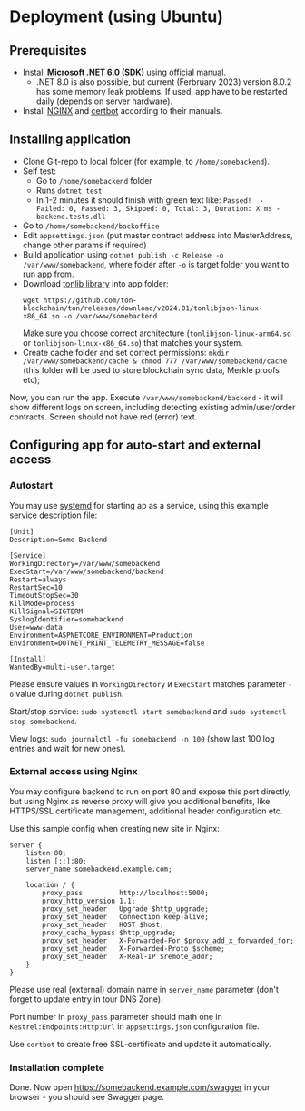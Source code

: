 Deployment (using Ubuntu)
=============================


Prerequisites
----------------------------

* Install [**Microsoft .NET 6.0 (SDK)**](https://dotnet.microsoft.com/en-us/download/dotnet/6.0) using [official manual](https://learn.microsoft.com/ru-ru/dotnet/core/install/linux-ubuntu).
    * .NET 8.0 is also possible, but current (Ferbruary 2023) version 8.0.2 has some memory leak problems. If used, app have to be restarted daily (depends on server hardware). 
* Install [NGINX](https://nginx.org/) and [certbot](https://www.nginx.com/blog/using-free-ssltls-certificates-from-lets-encrypt-with-nginx/) according to their manuals.


Installing application
-------------------------------------------

* Clone Git-repo to local folder (for example, to `/home/somebackend`).
* Self test:
    * Go to `/home/somebackend` folder
    * Runs `dotnet test`
    * In 1-2 minutes it should finish with green text like: `Passed!  - Failed: 0, Passed: 3, Skipped: 0, Total: 3, Duration: Х ms - backend.tests.dll`
* Go to `/home/somebackend/backoffice`
* Edit `appsettings.json` (put master contract address into MasterAddress, change other params if required)
* Build application using `dotnet publish -c Release -o /var/www/somebackend`, where folder after `-o` is target folder you want to run app from.
* Download [tonlib library](https://github.com/ton-blockchain/ton/releases) into app folder:
    ```
    wget https://github.com/ton-blockchain/ton/releases/download/v2024.01/tonlibjson-linux-x86_64.so -o /var/www/somebackend
    ```
    Make sure you choose correct architecture (`tonlibjson-linux-arm64.so` or `tonlibjson-linux-x86_64.so`) that matches your system.
* Create cache folder and set correct permissions: `mkdir /var/www/somebackend/cache & chmod 777 /var/www/somebackend/cache` (this folder will be used to store blockchain sync data, Merkle proofs etc);

Now, you can run the app. Execute `/var/www/somebackend/backend` - it will show different logs on screen, including detecting existing admin/user/order contracts. Screen should not have red (error) text.


Configuring app for auto-start and external access
---------------------------------------------------

### Autostart

You may use [systemd](https://learn.microsoft.com/ru-ru/troubleshoot/developer/webapps/aspnetcore/practice-troubleshoot-linux/2-3-configure-aspnet-core-application-start-automatically) for starting ap as a service, using this example service description file:
```
[Unit]
Description=Some Backend

[Service]
WorkingDirectory=/var/www/somebackend
ExecStart=/var/www/somebackend/backend
Restart=always
RestartSec=10
TimeoutStopSec=30
KillMode=process
KillSignal=SIGTERM
SyslogIdentifier=somebackend
User=www-data
Environment=ASPNETCORE_ENVIRONMENT=Production
Environment=DOTNET_PRINT_TELEMETRY_MESSAGE=false

[Install]
WantedBy=multi-user.target
```

Please ensure values in `WorkingDirectory` и `ExecStart` matches parameter `-o` value during `dotnet publish`.

Start/stop service: `sudo systemctl start somebackend` and `sudo systemctl stop somebackend`.

View logs: `sudo journalctl -fu somebackend -n 100` (show last 100 log entries and wait for new ones).


### External access using Nginx

You may configure backend to run on port 80 and expose this port directly, but using Nginx as reverse proxy will give you additional benefits, like HTTPS/SSL certificate management, additional header configuration etc.

Use this sample config when creating new site in Nginx:
```
server {
    listen 80;
    listen [::]:80;
    server_name somebackend.example.com;

    location / {
        proxy_pass         http://localhost:5000;
        proxy_http_version 1.1;
        proxy_set_header   Upgrade $http_upgrade;
        proxy_set_header   Connection keep-alive;
        proxy_set_header   HOST $host;
        proxy_cache_bypass $http_upgrade;
        proxy_set_header   X-Forwarded-For $proxy_add_x_forwarded_for;
        proxy_set_header   X-Forwarded-Proto $scheme;
        proxy_set_header   X-Real-IP $remote_addr;
    }
}
```

Please use real (external) domain name in `server_name` parameter (don't forget to update entry in tour DNS Zone).

Port number in `proxy_pass` parameter should math one in `Kestrel:Endpoints:Http:Url` in `appsettings.json` configuration file.

Use `certbot` to create free SSL-certificate and update it automatically.


### Installation complete

Done. Now open https://somebackend.example.com/swagger in your browser - you should see Swagger page.
